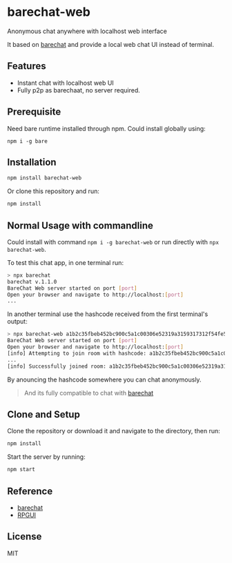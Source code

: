 # barechat-web

Anonymous chat anywhere with localhost web interface

It based on [barechat](https://github.com/gasolin/barechat) and provide a local web chat UI instead of terminal.

## Features

- Instant chat with localhost web UI
- Fully p2p as barechaat, no server required.

## Prerequisite

Need bare runtime installed through npm. Could install globally using:

`npm i -g bare`

## Installation

```bash
npm install barechat-web
```

Or clone this repository and run:

```bash
npm install
```

## Normal Usage with commandline

Could install with command `npm i -g barechat-web` or run directly with `npx barechat-web`.

To test this chat app, in one terminal run:

```sh
> npx barechat
barechat v.1.1.0
BareChat Web server started on port [port]
Open your browser and navigate to http://localhost:[port]
...
```

In another terminal use the hashcode received from the first terminal's output:

```sh
> npx barechat-web a1b2c35fbeb452bc900c5a1c00306e52319a3159317312f54fe5a246d634f51a
BareChat Web server started on port [port]
Open your browser and navigate to http://localhost:[port]
[info] Attempting to join room with hashcode: a1b2c35fbeb452bc900c5a1c00306e52319a3159317312f54fe5a246d634f51a
...
[info] Successfully joined room: a1b2c35fbeb452bc900c5a1c00306e52319a3159317312f54fe5a246d634f51a
```

By anouncing the hashcode somewhere you can chat anonymously.

> And its fully compatible to chat with [barechat](https://github.com/gasolin/barechat)

## Clone and Setup

Clone the repository or download it and navigate to the directory, then run:

```sh
npm install
```

Start the server by running:

```bash
npm start
```

## Reference

- [barechat](https://github.com/gasolin/barechat)
- [RPGUI](https://github.com/RonenNess/RPGUI#rpgui)

## License

MIT
